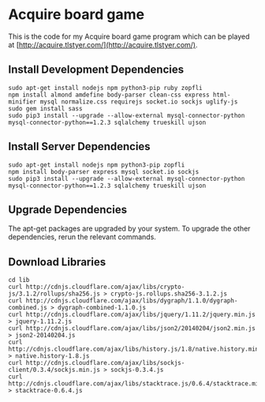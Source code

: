 # Acquire board game

This is the code for my Acquire board game program which can be played at [http://acquire.tlstyer.com/](http://acquire.tlstyer.com/).

## Install Development Dependencies

    sudo apt-get install nodejs npm python3-pip ruby zopfli
    npm install almond amdefine body-parser clean-css express html-minifier mysql normalize.css requirejs socket.io sockjs uglify-js
    sudo gem install sass
    sudo pip3 install --upgrade --allow-external mysql-connector-python mysql-connector-python==1.2.3 sqlalchemy trueskill ujson

## Install Server Dependencies

    sudo apt-get install nodejs npm python3-pip zopfli
    npm install body-parser express mysql socket.io sockjs
    sudo pip3 install --upgrade --allow-external mysql-connector-python mysql-connector-python==1.2.3 sqlalchemy trueskill ujson

## Upgrade Dependencies

The apt-get packages are upgraded by your system. To upgrade the other dependencies, rerun the relevant commands.

## Download Libraries

    cd lib
    curl http://cdnjs.cloudflare.com/ajax/libs/crypto-js/3.1.2/rollups/sha256.js > crypto-js.rollups.sha256-3.1.2.js
    curl http://cdnjs.cloudflare.com/ajax/libs/dygraph/1.1.0/dygraph-combined.js > dygraph-combined-1.1.0.js
    curl http://cdnjs.cloudflare.com/ajax/libs/jquery/1.11.2/jquery.min.js > jquery-1.11.2.js
    curl http://cdnjs.cloudflare.com/ajax/libs/json2/20140204/json2.min.js > json2-20140204.js
    curl http://cdnjs.cloudflare.com/ajax/libs/history.js/1.8/native.history.min.js > native.history-1.8.js
    curl http://cdnjs.cloudflare.com/ajax/libs/sockjs-client/0.3.4/sockjs.min.js > sockjs-0.3.4.js
    curl http://cdnjs.cloudflare.com/ajax/libs/stacktrace.js/0.6.4/stacktrace.min.js > stacktrace-0.6.4.js
